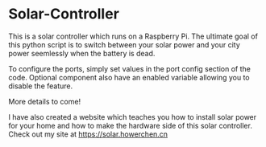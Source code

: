 # Solar-Controller

This is a solar controller which runs on a Raspberry Pi. The ultimate goal of this python script is to switch between your solar power and your city power seemlessly when the battery is dead. 

To configure the ports, simply set values in the port config section of the code. Optional component also have an enabled variable allowing you to disable the feature. 

More details to come!

I have also created a website which teaches you how to install solar power for your home and how to make the hardware side of this solar controller. Check out my site at https://solar.howerchen.cn
